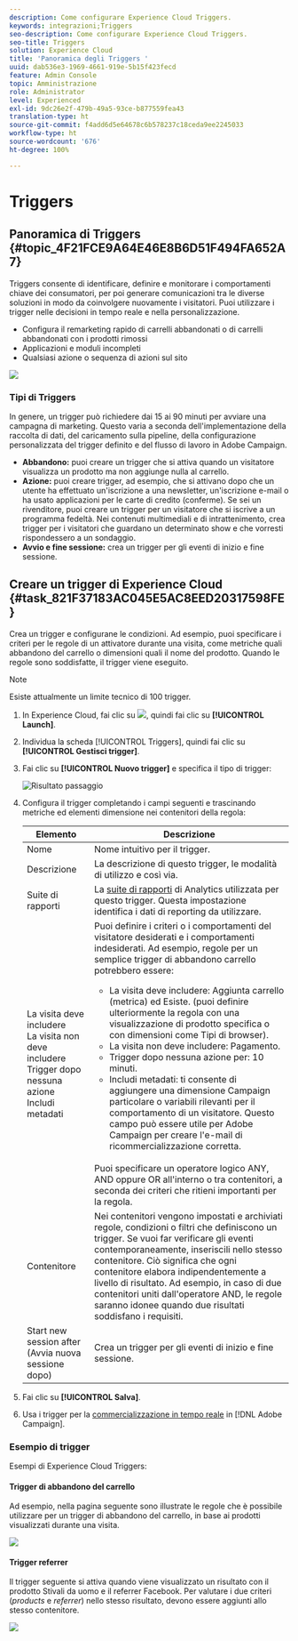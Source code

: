 ```yaml
---
description: Come configurare Experience Cloud Triggers.
keywords: integrazioni;Triggers
seo-description: Come configurare Experience Cloud Triggers.
seo-title: Triggers
solution: Experience Cloud
title: 'Panoramica degli Triggers '
uuid: dab536e3-1969-4661-919e-5b15f423fecd
feature: Admin Console
topic: Amministrazione
role: Administrator
level: Experienced
exl-id: 9dc26e2f-479b-49a5-93ce-b877559fea43
translation-type: ht
source-git-commit: f4add6d5e64678c6b578237c18ceda9ee2245033
workflow-type: ht
source-wordcount: '676'
ht-degree: 100%

---
```


# Triggers

## Panoramica di Triggers {#topic_4F21FCE9A64E46E8B6D51F494FA652A7}

Triggers consente di identificare, definire e monitorare i comportamenti chiave dei consumatori, per poi generare comunicazioni tra le diverse soluzioni in modo da coinvolgere nuovamente i visitatori. Puoi utilizzare i trigger nelle decisioni in tempo reale e nella personalizzazione.

* Configura il remarketing rapido di carrelli abbandonati o di carrelli abbandonati con i prodotti rimossi
* Applicazioni e moduli incompleti
* Qualsiasi azione o sequenza di azioni sul sito

![](assets/trigger-abandonment-2.png)

### Tipi di Triggers

In genere, un trigger può richiedere dai 15 ai 90 minuti per avviare una campagna di marketing. Questo varia a seconda dell&#39;implementazione della raccolta di dati, del caricamento sulla pipeline, della configurazione personalizzata del trigger definito e del flusso di lavoro in Adobe Campaign.

* **Abbandono:** puoi creare un trigger che si attiva quando un visitatore visualizza un prodotto ma non aggiunge nulla al carrello.
* **Azione:** puoi creare trigger, ad esempio, che si attivano dopo che un utente ha effettuato un&#39;iscrizione a una newsletter, un&#39;iscrizione e-mail o ha usato applicazioni per le carte di credito (conferme). Se sei un rivenditore, puoi creare un trigger per un visitatore che si iscrive a un programma fedeltà. Nei contenuti multimediali e di intrattenimento, crea trigger per i visitatori che guardano un determinato show e che vorresti rispondessero a un sondaggio.
* **Avvio e fine sessione:** crea un trigger per gli eventi di inizio e fine sessione.

## Creare un trigger di Experience Cloud {#task_821F37183AC045E5AC8EED20317598FE}

Crea un trigger e configurane le condizioni. Ad esempio, puoi specificare i criteri per le regole di un attivatore durante una visita, come metriche quali abbandono del carrello o dimensioni quali il nome del prodotto. Quando le regole sono soddisfatte, il trigger viene eseguito.

>[!NOTE]
>
>Esiste attualmente un limite tecnico di 100 trigger.

1. In Experience Cloud, fai clic su ![](assets/menu-icon.png), quindi fai clic su **[!UICONTROL Launch]**.
2. Individua la scheda [!UICONTROL Triggers], quindi fai clic su **[!UICONTROL Gestisci trigger]**.
3. Fai clic su **[!UICONTROL Nuovo trigger]** e specifica il tipo di trigger:

   ![Risultato passaggio](assets/add-trigger.png)

4. Configura il trigger completando i campi seguenti e trascinando metriche ed elementi dimensione nei contenitori della regola:

   | Elemento | Descrizione |
   |--- |--- |
   | Nome | Nome intuitivo per il trigger. |
   | Descrizione | La descrizione di questo trigger, le modalità di utilizzo e così via. |
   | Suite di rapporti | La [suite di rapporti](https://docs.adobe.com/content/help/it-IT/analytics/admin/manage-report-suites/report-suites-admin.html) di Analytics utilizzata per questo trigger. Questa impostazione identifica i dati di reporting da utilizzare. |
   | La visita deve includere<br>La visita non deve includere<br>Trigger dopo nessuna azione<br>Includi metadati | Puoi definire i criteri o i comportamenti del visitatore desiderati e i comportamenti indesiderati.  Ad esempio, regole per un semplice trigger di abbandono carrello potrebbero essere:<ul><li>La visita deve includere: Aggiunta carrello (metrica) ed Esiste. (puoi definire ulteriormente la regola con una visualizzazione di prodotto specifica o con dimensioni come Tipi di browser).</li><li>La visita non deve includere: Pagamento.</li><li>Trigger dopo nessuna azione per: 10 minuti.</li><li>Includi metadati: ti consente di aggiungere una dimensione Campaign particolare o variabili rilevanti per il comportamento di un visitatore. Questo campo può essere utile per Adobe Campaign per creare l&#39;e-mail di ricommercializzazione corretta.</li></ul><br>Puoi specificare un operatore logico ANY, AND oppure OR all&#39;interno o tra contenitori, a seconda dei criteri che ritieni importanti per la regola. |
   | Contenitore | Nei contenitori vengono impostati e archiviati regole, condizioni o filtri che definiscono un trigger. Se vuoi far verificare gli eventi contemporaneamente, inseriscili nello stesso contenitore. Ciò significa che ogni contenitore elabora indipendentemente a livello di risultato.  Ad esempio, in caso di due contenitori uniti dall&#39;operatore AND, le regole saranno idonee quando due risultati soddisfano i requisiti. |
   | Start new session after (Avvia nuova sessione dopo) | Crea un trigger per gli eventi di inizio e fine sessione. |

5. Fai clic su **[!UICONTROL Salva]**.
6. Usa i trigger per la [commercializzazione in tempo reale](https://docs.adobe.com/content/help/it-IT/campaign-standard/using/integrating-with-adobe-cloud/working-with-campaign-and-triggers/about-adobe-experience-cloud-triggers.html) in [!DNL Adobe Campaign].

### Esempio di trigger

Esempi di Experience Cloud Triggers:

#### Trigger di abbandono del carrello

Ad esempio, nella pagina seguente sono illustrate le regole che è possibile utilizzare per un trigger di abbandono del carrello, in base ai prodotti visualizzati durante una visita.

![](assets/abandonment-trigger.png)

#### Trigger referrer

Il trigger seguente si attiva quando viene visualizzato un risultato con il prodotto Stivali da uomo e il referrer Facebook. Per valutare i due criteri (*products* e *referrer*) nello stesso risultato, devono essere aggiunti allo stesso contenitore.

![](assets/fb-boots-promo.png)
